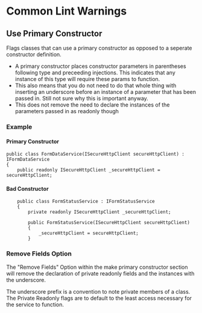 # Common Lint Warnings

## Use Primary Constructor

Flags classes that can use a primary constructor as opposed to a seperate constructor definition.

- A primary constructor places constructor parameters in parentheses following type and preceeding injections. This indicates that any instance of this type will require these params to function.
- This also means that you do not need to do that whole thing with inserting an underscore before an instance of a parameter that has been passed in. Still not sure why this is important anyway.
- This does not remove the need to declare the instances of the parameters passed in as readonly though

### Example

#### Primary Constructor

```
public class FormDataService(ISecureHttpClient secureHttpClient) : IFormDataService
{
    public readonly ISecureHttpClient _secureHttpClient = secureHttpClient;
```

#### Bad Constructor

```
    public class FormStatusService : IFormStatusService
    {
        private readonly ISecureHttpClient _secureHttpClient;

        public FormStatusService(ISecureHttpClient secureHttpClient)
        {
            _secureHttpClient = secureHttpClient;
        }
```

### Remove Fields Option

The "Remove Fields" Option within the make primary constructor section will remove the declaration of private readonly fields and the instances with the underscore.



The underscore prefix is a convention to note private members of a class. The Private Readonly flags are to default to the least access necessary for the service to function.
